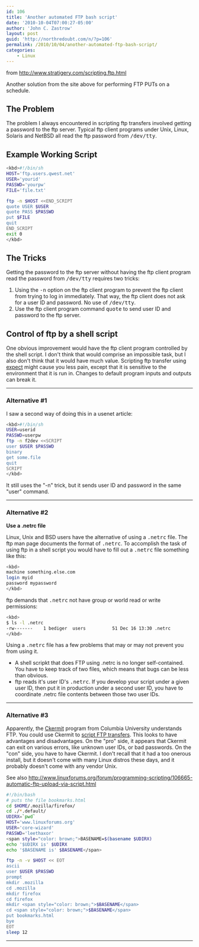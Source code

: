 ```yaml
---
id: 106
title: 'Another automated FTP bash script'
date: '2010-10-04T07:00:27-05:00'
author: 'John C. Zastrow'
layout: post
guid: 'http://northredoubt.com/n/?p=106'
permalink: /2010/10/04/another-automated-ftp-bash-script/
categories:
    - Linux
---
```


from <http://www.stratigery.com/scripting.ftp.html>

Another solution from the site above for performing FTP PUTs on a schedule.

## The Problem

The problem I always encountered in scripting ftp transfers involved getting a password to the ftp server. Typical ftp client programs under Unix, Linux, Solaris and NetBSD all read the ftp password from <kbd>/dev/tty</kbd>.

## Example Working Script

```bash
<kbd>#!/bin/sh
HOST='ftp.users.qwest.net'
USER='yourid'
PASSWD='yourpw'
FILE='file.txt'

ftp -n $HOST <<END_SCRIPT
quote USER $USER
quote PASS $PASSWD
put $FILE
quit
END_SCRIPT
exit 0
</kbd>
```

## The Tricks

Getting the password to the ftp server without having the ftp client program read the password from <kbd>/dev/tty</kbd> requires two tricks:

1. Using the <kbd>-n</kbd> option on the ftp client program to prevent the ftp client from trying to log in immediately. That way, the ftp client does not ask for a user ID and password. No use of <kbd>/dev/tty</kbd>.
2. Use the ftp client program command <kbd>quote</kbd> to send user ID and password to the ftp server.

## Control of ftp by a shell script

One obvious improvement would have the ftp client program controlled by the shell script. I don't think that would comprise an impossible task, but I also don't think that it would have much value. Scripting ftp transfer using [expect](http://expect.nist.gov/) might cause you less pain, except that it is sensitive to the environment that it is run in. Changes to default program inputs and outputs can break it.

- - - - - -

### Alternative #1

I saw a second way of doing this in a usenet article:

```bash
<kbd>#!/bin/sh
USER=userid
PASSWD=userpw
ftp -n f2dev <<SCRIPT
user $USER $PASSWD
binary
get some.file
quit
SCRIPT
</kbd>
```

It still uses the "-n" trick, but it sends user ID and password in the same "user" command.

- - - - - -

### Alternative #2

**Use a .netrc file**

Linux, Unix and BSD users have the alternative of using a <kbd>.netrc</kbd> file. The ftp man page documents the format of <kbd>.netrc</kbd>. To accomplish the task of using ftp in a shell script you would have to fill out a <kbd>.netrc</kbd> file something like this:

```bash
<kbd>
machine something.else.com
login myid
password mypassword
</kbd>
```

ftp demands that <kbd>.netrc</kbd> not have group or world read or write permissions:

```bash
<kbd>
$ ls -l .netrc
-rw-------    1 bediger  users          51 Dec 16 13:30 .netrc
</kbd>
```

Using a <kbd>.netrc</kbd> file has a few problems that may or may not prevent you from using it.

- A shell scripkt that does FTP using .netrc is no longer self-contained. You have to keep track of two files, which means that bugs can be less than obvious.
- ftp reads it's user ID's <kbd>.netrc</kbd>. If you develop your script under a given user ID, then put it in production under a second user ID, you have to coordinate .netrc file contents between those two user IDs.

- - - - - -

### Alternative #3

Apparently, the [Ckermit](http://www.columbia.edu/kermit/ck80.html) program from Columbia University understands FTP. You could use Ckermit to [script FTP transfers](http://www.columbia.edu/kermit/ftpscripts.html). This looks to have advantages and disadvantages. On the "pro" side, it appears that Ckermit can exit on various errors, like unknown user IDs, or bad passwords. On the "con" side, you have to have Ckermit. I don't recall that it had a too onerous install, but it doesn't come with many Linux distros these days, and it probably doesn't come with any vendor Unix.

See also <http://www.linuxforums.org/forum/programming-scripting/106665-automatic-ftp-upload-via-script.html>

```bash
#!/bin/bash
# puts the file bookmarks.html
cd $HOME/.mozilla/firefox/
cd ./*.default/
UDIRX=`pwd`
HOST='www.linuxforums.org'
USER='core-wizard'
PASSWD='leethaxor'
<span style="color: brown;">BASENAME=$(basename $UDIRX)
echo '$UDIRX is' $UDIRX
echo '$BASENAME is' $BASENAME</span>

ftp -n -v $HOST << EOT
ascii
user $USER $PASSWD
prompt
mkdir .mozilla
cd .mozilla
mkdir firefox
cd firefox
mkdir <span style="color: brown;">$BASENAME</span>
cd <span style="color: brown;">$BASENAME</span>
put bookmarks.html
bye
EOT
sleep 12
```

- - - - - -